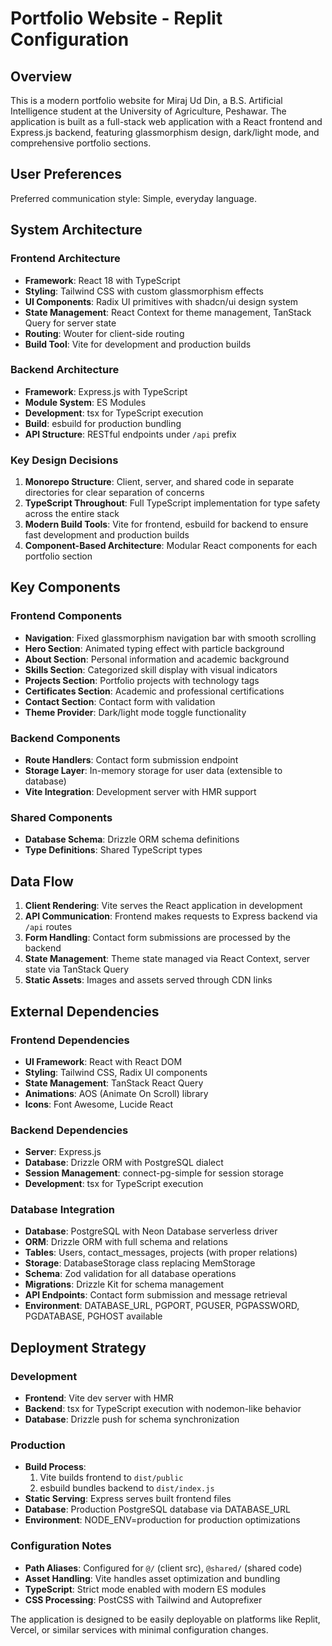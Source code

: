 # Portfolio Website - Replit Configuration

## Overview

This is a modern portfolio website for Miraj Ud Din, a B.S. Artificial Intelligence student at the University of Agriculture, Peshawar. The application is built as a full-stack web application with a React frontend and Express.js backend, featuring glassmorphism design, dark/light mode, and comprehensive portfolio sections.

## User Preferences

Preferred communication style: Simple, everyday language.

## System Architecture

### Frontend Architecture
- **Framework**: React 18 with TypeScript
- **Styling**: Tailwind CSS with custom glassmorphism effects
- **UI Components**: Radix UI primitives with shadcn/ui design system
- **State Management**: React Context for theme management, TanStack Query for server state
- **Routing**: Wouter for client-side routing
- **Build Tool**: Vite for development and production builds

### Backend Architecture
- **Framework**: Express.js with TypeScript
- **Module System**: ES Modules
- **Development**: tsx for TypeScript execution
- **Build**: esbuild for production bundling
- **API Structure**: RESTful endpoints under `/api` prefix

### Key Design Decisions
1. **Monorepo Structure**: Client, server, and shared code in separate directories for clear separation of concerns
2. **TypeScript Throughout**: Full TypeScript implementation for type safety across the entire stack
3. **Modern Build Tools**: Vite for frontend, esbuild for backend to ensure fast development and production builds
4. **Component-Based Architecture**: Modular React components for each portfolio section

## Key Components

### Frontend Components
- **Navigation**: Fixed glassmorphism navigation bar with smooth scrolling
- **Hero Section**: Animated typing effect with particle background
- **About Section**: Personal information and academic background
- **Skills Section**: Categorized skill display with visual indicators
- **Projects Section**: Portfolio projects with technology tags
- **Certificates Section**: Academic and professional certifications
- **Contact Section**: Contact form with validation
- **Theme Provider**: Dark/light mode toggle functionality

### Backend Components
- **Route Handlers**: Contact form submission endpoint
- **Storage Layer**: In-memory storage for user data (extensible to database)
- **Vite Integration**: Development server with HMR support

### Shared Components
- **Database Schema**: Drizzle ORM schema definitions
- **Type Definitions**: Shared TypeScript types

## Data Flow

1. **Client Rendering**: Vite serves the React application in development
2. **API Communication**: Frontend makes requests to Express backend via `/api` routes
3. **Form Handling**: Contact form submissions are processed by the backend
4. **State Management**: Theme state managed via React Context, server state via TanStack Query
5. **Static Assets**: Images and assets served through CDN links

## External Dependencies

### Frontend Dependencies
- **UI Framework**: React with React DOM
- **Styling**: Tailwind CSS, Radix UI components
- **State Management**: TanStack React Query
- **Animations**: AOS (Animate On Scroll) library
- **Icons**: Font Awesome, Lucide React

### Backend Dependencies
- **Server**: Express.js
- **Database**: Drizzle ORM with PostgreSQL dialect
- **Session Management**: connect-pg-simple for session storage
- **Development**: tsx for TypeScript execution

### Database Integration
- **Database**: PostgreSQL with Neon Database serverless driver
- **ORM**: Drizzle ORM with full schema and relations
- **Tables**: Users, contact_messages, projects (with proper relations)
- **Storage**: DatabaseStorage class replacing MemStorage
- **Schema**: Zod validation for all database operations
- **Migrations**: Drizzle Kit for schema management
- **API Endpoints**: Contact form submission and message retrieval
- **Environment**: DATABASE_URL, PGPORT, PGUSER, PGPASSWORD, PGDATABASE, PGHOST available

## Deployment Strategy

### Development
- **Frontend**: Vite dev server with HMR
- **Backend**: tsx for TypeScript execution with nodemon-like behavior
- **Database**: Drizzle push for schema synchronization

### Production
- **Build Process**: 
  1. Vite builds frontend to `dist/public`
  2. esbuild bundles backend to `dist/index.js`
- **Static Serving**: Express serves built frontend files
- **Database**: Production PostgreSQL database via DATABASE_URL
- **Environment**: NODE_ENV=production for production optimizations

### Configuration Notes
- **Path Aliases**: Configured for `@/` (client src), `@shared/` (shared code)
- **Asset Handling**: Vite handles asset optimization and bundling
- **TypeScript**: Strict mode enabled with modern ES modules
- **CSS Processing**: PostCSS with Tailwind and Autoprefixer

The application is designed to be easily deployable on platforms like Replit, Vercel, or similar services with minimal configuration changes.